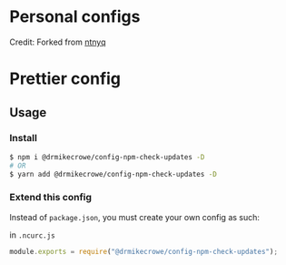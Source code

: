 # Personal configs

Credit:  Forked from [ntnyq](https://github.com/ntnyq/configs)

# Prettier config

## Usage

### Install

```bash
$ npm i @drmikecrowe/config-npm-check-updates -D
# OR
$ yarn add @drmikecrowe/config-npm-check-updates -D
```

### Extend this config

Instead of `package.json`, you must create your own config as such:

in `.ncurc.js`

```js
module.exports = require("@drmikecrowe/config-npm-check-updates");
```
